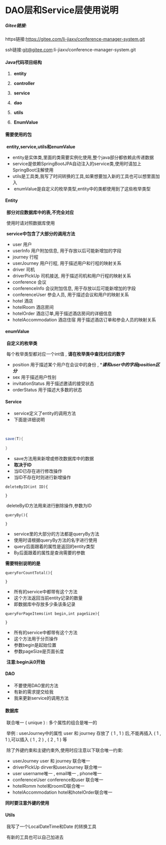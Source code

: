 # DAO层和Service层使用说明

##### Gitee链接:

https链接:https://gitee.com/li-jiaxv/conference-manager-system.git

ssh链接:git@gitee.com:li-jiaxv/conference-manager-system.git

#### Java代码项目结构

1. ​	**entity**

2. ​    **controller**

3. ​     **service**

4. ​     **dao**

5. ​     **utils**

6. ​     **EnumValue**

   

#### 需要使用的包

​	**entity,service,utils和enumValue**

- ​		entity是实体类,里面的类需要实例化使用,整个java部分都依赖此传递数据
- ​		service是依赖SpringBootJPA自动注入的service类,使用时请加上SpringBoot注解使用
- ​		utils是工具类,我写了时间转换的工具,如果想要加入新的工具也可以想里面加入
- ​		enumValue是自定义的枚举类型,entity中的类都使用到了这些枚举类型

#### Entity

​		**部分对应数据库中的表,不完全对应**

​		使用时请对照数据库使用

​		**service中包含了大部分的调用方法**

- user 用户
- userInfo 用户附加信息, 用于存放以后可能新增加的字段
- journey 行程
- userJourney 用户行程, 用于描述用户和行程的映射关系
- driver 司机
- driverPickUp 司机接送, 用于描述司机和用户行程的映射关系
- conference 会议
- conferenceInfo 会议附加信息, 用于存放以后可能新增加的字段
- conferenceUser 参会人员, 用于描述会议和用户的映射关系
- hotel 酒店
- hotelRoom 酒店房间
- hotelOrder 酒店订单,用于描述酒店房间的详细信息
- hotelAccommodation 酒店住宿 用于描述酒店订单和参会人员的映射关系



#### enumValue

​		**自定义的枚举类**

​		每个枚举类型都对应一个int值 , **请在枚举类中查找对应的数字**

- position 用于描述某个用户在会议中的身份 , ******请和user中的字段position区分*****
- sex 用于描述用户性别
- invitationStatus 用于描述邀请的接受状态
- orderStatus 用于描述大多数的状态

#### Service

- ​		service定义了entity的调用方法
- ​		下面是详细说明

​		

```java
save(T){
    
}
```

- ​		save方法用来新增或修改数据库中的数据
- ​		 **取决于ID** 
- ​		当ID已存在进行修改操作
- ​		当ID不存在时则进行新增操作

```
deleteByID(int ID){

}
```

​		deleteByID方法用来进行删除操作,参数为ID

```
queryBy(){

}
```

- ​		service里的大部分的方法都是queryBy方法
- ​		使用时请根据queryBy方法的名字进行使用	
- ​		query后面跟着的属性是返回的entity类型
- ​		By后面跟着的属性是查询需要的参数

**需要特别说明的是**

```
queryForCountTotal(){

}
```

- ​		所有的service中都带有这个方法
- ​		这个方法返回当前entity记录的数量
- ​		即数据库中存放多少条该条记录

```
queryForPageItems(int begin,int pageSize){

}
```

- ​		所有的service中都带有这个方法
- ​		这个方法用于分页操作
- ​		参数begin是起始位置
- ​		参数pageSize是页面长度

​		**注意:begin从0开始**

#### DAO

- ​		不要使用DAO里的方法
- ​		有新的需求提交给我
- ​		我来更新service的调用方法

#### 数据库

​		联合唯一 ( unique )  :  多个属性的组合是唯一的

​				 举例        :       userJourney中的属性 user 和 journey 存放了 ( 1 , 1 ) 后,不能再插入 ( 1 , 1 ),可以插入 ( 1 , 2 ) , ( 2 , 1 ) 等

​		除了外键约束和主键约束外,使用时应注意以下联合唯一约束:

- userJourney                             user 和 journey 联合唯一
- driverPickUp                            dirver和userJourney 联合唯一
- user                                           username唯一 , email唯一 , phone唯一
- conferenceUser                       conference和user 联合唯一 
- hotelRomm                              hotel和roomID联合唯一
- hotelAccommodation             hotel和hotelOrder联合唯一

**同时要注意外键的使用**





#### Utils

​		我写了一个LocalDateTime和Date 的转换工具

​		有新的工具也可以自己加进去
